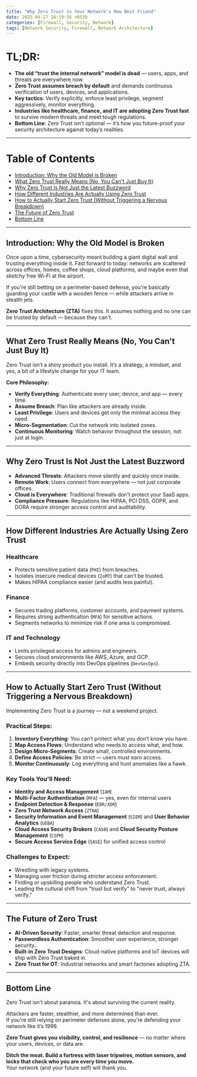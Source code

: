 ```yaml
---
title: "Why Zero Trust is Your Network's New Best Friend"
date: 2025-04-27 16:19:56 +0530
categories: [Firewall, Security, Network]
tags: [Network Security, Firewall, Network Architecture]
---
```

# TL;DR:

- **The old “trust the internal network” model is dead** — users, apps, and threats are everywhere now.
- **Zero Trust assumes breach by default** and demands continuous verification of users, devices, and applications.
- **Key tactics**: Verify explicitly, enforce least privilege, segment aggressively, monitor everything.
- **Industries like healthcare, finance, and IT are adopting Zero Trust fast** to survive modern threats and meet tough regulations.
- **Bottom Line**: Zero Trust isn’t optional — it’s how you future-proof your security architecture against today’s realities.

---

# Table of Contents

- [Introduction: Why the Old Model is Broken](#introduction-why-the-old-model-is-broken)
- [What Zero Trust Really Means (No, You Can't Just Buy It)](#what-zero-trust-really-means-no-you-cant-just-buy-it)
- [Why Zero Trust Is Not Just the Latest Buzzword](#why-zero-trust-is-not-just-the-latest-buzzword)
- [How Different Industries Are Actually Using Zero Trust](#how-different-industries-are-actually-using-zero-trust)
- [How to Actually Start Zero Trust (Without Triggering a Nervous Breakdown)](#how-to-actually-start-zero-trust-without-triggering-a-nervous-breakdown)
- [The Future of Zero Trust](#the-future-of-zero-trust)
- [Bottom Line](#bottom-line)

---


## Introduction: Why the Old Model is Broken

Once upon a time, cybersecurity meant building a giant digital wall and trusting everything inside it. Fast forward to today: networks are scattered across offices, homes, coffee shops, cloud platforms, and maybe even that sketchy free Wi-Fi at the airport.

If you're still betting on a perimeter-based defense, you're basically guarding your castle with a wooden fence — while attackers arrive in stealth jets.

**Zero Trust Architecture (ZTA)** fixes this. It assumes nothing and no one can be trusted by default — because they can't.

---

## What Zero Trust Really Means (No, You Can't Just Buy It)

Zero Trust isn’t a shiny product you install. It’s a strategy, a mindset, and yes, a bit of a lifestyle change for your IT team.

**Core Philosophy:**
- **Verify Everything**: Authenticate every user, device, and app — every time.
- **Assume Breach**: Plan like attackers are already inside.
- **Least Privilege**: Users and devices get only the minimal access they need.
- **Micro-Segmentation**: Cut the network into isolated zones.
- **Continuous Monitoring**: Watch behavior throughout the session, not just at login.

---

## Why Zero Trust Is Not Just the Latest Buzzword

- **Advanced Threats**: Attackers move silently and quickly once inside.
- **Remote Work**: Users connect from everywhere — not just corporate offices.
- **Cloud is Everywhere**: Traditional firewalls don't protect your SaaS apps.
- **Compliance Pressure**: Regulations like HIPAA, PCI DSS, GDPR, and DORA require stronger access control and auditability.

---

## How Different Industries Are Actually Using Zero Trust

### Healthcare

- Protects sensitive patient data (`PHI`) from breaches.
- Isolates insecure medical devices (`IoMT`) that can't be trusted.
- Makes HIPAA compliance easier (and audits less painful).

### Finance

- Secures trading platforms, customer accounts, and payment systems.
- Requires strong authentication (`MFA`) for sensitive actions.
- Segments networks to minimize risk if one area is compromised.

### IT and Technology

- Limits privileged access for admins and engineers.
- Secures cloud environments like AWS, Azure, and GCP.
- Embeds security directly into DevOps pipelines (`DevSecOps`).

---

## How to Actually Start Zero Trust (Without Triggering a Nervous Breakdown)

Implementing Zero Trust is a journey — not a weekend project.

### Practical Steps:

1. **Inventory Everything**: You can’t protect what you don’t know you have.
2. **Map Access Flows**: Understand who needs to access what, and how.
3. **Design Micro-Segments**: Create small, controlled environments.
4. **Define Access Policies**: Be strict — users must earn access.
5. **Monitor Continuously**: Log everything and hunt anomalies like a hawk.

### Key Tools You'll Need:

- **Identity and Access Management** (`IAM`)
- **Multi-Factor Authentication** (`MFA`) — yes, even for internal users
- **Endpoint Detection & Response** (`EDR/XDR`)
- **Zero Trust Network Access** (`ZTNA`)
- **Security Information and Event Management** (`SIEM`) and **User Behavior Analytics** (`UEBA`)
- **Cloud Access Security Brokers** (`CASB`) and **Cloud Security Posture Management** (`CSPM`)
- **Secure Access Service Edge** (`SASE`) for unified access control

### Challenges to Expect:

- Wrestling with legacy systems.
- Managing user friction during stricter access enforcement.
- Finding or upskilling people who understand Zero Trust.
- Leading the cultural shift from "trust but verify" to "never trust, always verify."

---

## The Future of Zero Trust

- **AI-Driven Security**: Faster, smarter threat detection and response.
- **Passwordless Authentication**: Smoother user experience, stronger security.
- **Built-in Zero Trust Designs**: Cloud-native platforms and IoT devices will ship with Zero Trust baked in.
- **Zero Trust for OT**: Industrial networks and smart factories adopting ZTA.

---

## Bottom Line

Zero Trust isn't about paranoia. It's about surviving the current reality.

Attackers are faster, stealthier, and more determined than ever.  
If you're still relying on perimeter defenses alone, you're defending your network like it’s 1999.

**Zero Trust gives you visibility, control, and resilience** — no matter where your users, devices, or data are.

**Ditch the moat. Build a fortress with laser tripwires, motion sensors, and locks that check who you are every time you move.**  
Your network (and your future self) will thank you.
